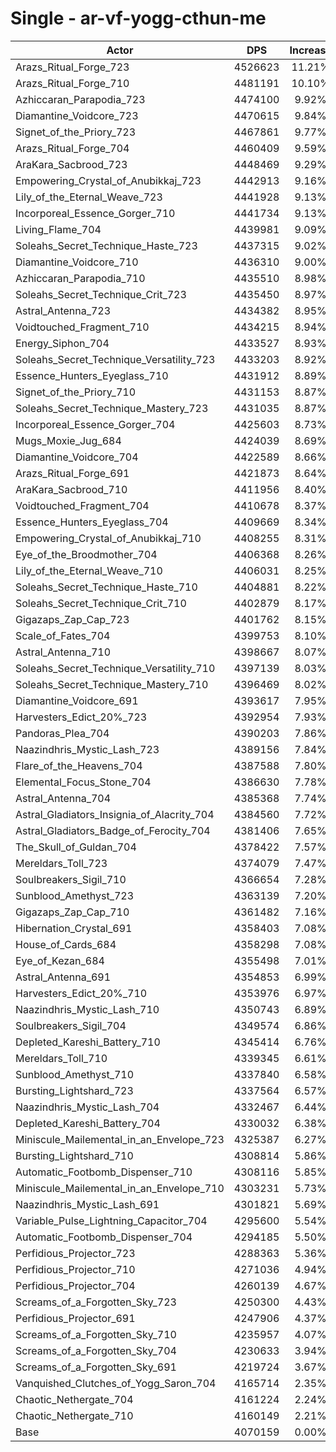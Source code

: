 # Single - ar-vf-yogg-cthun-me
| Actor | DPS | Increase |
|---|:---:|:---:|
|Arazs_Ritual_Forge_723|4526623|11.21%|
|Arazs_Ritual_Forge_710|4481191|10.10%|
|Azhiccaran_Parapodia_723|4474100|9.92%|
|Diamantine_Voidcore_723|4470615|9.84%|
|Signet_of_the_Priory_723|4467861|9.77%|
|Arazs_Ritual_Forge_704|4460409|9.59%|
|AraKara_Sacbrood_723|4448469|9.29%|
|Empowering_Crystal_of_Anubikkaj_723|4442913|9.16%|
|Lily_of_the_Eternal_Weave_723|4441928|9.13%|
|Incorporeal_Essence_Gorger_710|4441734|9.13%|
|Living_Flame_704|4439981|9.09%|
|Soleahs_Secret_Technique_Haste_723|4437315|9.02%|
|Diamantine_Voidcore_710|4436310|9.00%|
|Azhiccaran_Parapodia_710|4435510|8.98%|
|Soleahs_Secret_Technique_Crit_723|4435450|8.97%|
|Astral_Antenna_723|4434382|8.95%|
|Voidtouched_Fragment_710|4434215|8.94%|
|Energy_Siphon_704|4433527|8.93%|
|Soleahs_Secret_Technique_Versatility_723|4433203|8.92%|
|Essence_Hunters_Eyeglass_710|4431912|8.89%|
|Signet_of_the_Priory_710|4431153|8.87%|
|Soleahs_Secret_Technique_Mastery_723|4431035|8.87%|
|Incorporeal_Essence_Gorger_704|4425603|8.73%|
|Mugs_Moxie_Jug_684|4424039|8.69%|
|Diamantine_Voidcore_704|4422589|8.66%|
|Arazs_Ritual_Forge_691|4421873|8.64%|
|AraKara_Sacbrood_710|4411956|8.40%|
|Voidtouched_Fragment_704|4410678|8.37%|
|Essence_Hunters_Eyeglass_704|4409669|8.34%|
|Empowering_Crystal_of_Anubikkaj_710|4408255|8.31%|
|Eye_of_the_Broodmother_704|4406368|8.26%|
|Lily_of_the_Eternal_Weave_710|4406031|8.25%|
|Soleahs_Secret_Technique_Haste_710|4404881|8.22%|
|Soleahs_Secret_Technique_Crit_710|4402879|8.17%|
|Gigazaps_Zap_Cap_723|4401762|8.15%|
|Scale_of_Fates_704|4399753|8.10%|
|Astral_Antenna_710|4398667|8.07%|
|Soleahs_Secret_Technique_Versatility_710|4397139|8.03%|
|Soleahs_Secret_Technique_Mastery_710|4396469|8.02%|
|Diamantine_Voidcore_691|4393617|7.95%|
|Harvesters_Edict_20%_723|4392954|7.93%|
|Pandoras_Plea_704|4390203|7.86%|
|Naazindhris_Mystic_Lash_723|4389156|7.84%|
|Flare_of_the_Heavens_704|4387588|7.80%|
|Elemental_Focus_Stone_704|4386630|7.78%|
|Astral_Antenna_704|4385368|7.74%|
|Astral_Gladiators_Insignia_of_Alacrity_704|4384560|7.72%|
|Astral_Gladiators_Badge_of_Ferocity_704|4381406|7.65%|
|The_Skull_of_Guldan_704|4378422|7.57%|
|Mereldars_Toll_723|4374079|7.47%|
|Soulbreakers_Sigil_710|4366654|7.28%|
|Sunblood_Amethyst_723|4363139|7.20%|
|Gigazaps_Zap_Cap_710|4361482|7.16%|
|Hibernation_Crystal_691|4358403|7.08%|
|House_of_Cards_684|4358298|7.08%|
|Eye_of_Kezan_684|4355498|7.01%|
|Astral_Antenna_691|4354853|6.99%|
|Harvesters_Edict_20%_710|4353976|6.97%|
|Naazindhris_Mystic_Lash_710|4350743|6.89%|
|Soulbreakers_Sigil_704|4349574|6.86%|
|Depleted_Kareshi_Battery_710|4345414|6.76%|
|Mereldars_Toll_710|4339345|6.61%|
|Sunblood_Amethyst_710|4337840|6.58%|
|Bursting_Lightshard_723|4337564|6.57%|
|Naazindhris_Mystic_Lash_704|4332467|6.44%|
|Depleted_Kareshi_Battery_704|4330032|6.38%|
|Miniscule_Mailemental_in_an_Envelope_723|4325387|6.27%|
|Bursting_Lightshard_710|4308814|5.86%|
|Automatic_Footbomb_Dispenser_710|4308116|5.85%|
|Miniscule_Mailemental_in_an_Envelope_710|4303231|5.73%|
|Naazindhris_Mystic_Lash_691|4301821|5.69%|
|Variable_Pulse_Lightning_Capacitor_704|4295600|5.54%|
|Automatic_Footbomb_Dispenser_704|4294185|5.50%|
|Perfidious_Projector_723|4288363|5.36%|
|Perfidious_Projector_710|4271036|4.94%|
|Perfidious_Projector_704|4260139|4.67%|
|Screams_of_a_Forgotten_Sky_723|4250300|4.43%|
|Perfidious_Projector_691|4247906|4.37%|
|Screams_of_a_Forgotten_Sky_710|4235957|4.07%|
|Screams_of_a_Forgotten_Sky_704|4230633|3.94%|
|Screams_of_a_Forgotten_Sky_691|4219724|3.67%|
|Vanquished_Clutches_of_Yogg_Saron_704|4165714|2.35%|
|Chaotic_Nethergate_704|4161224|2.24%|
|Chaotic_Nethergate_710|4160149|2.21%|
|Base|4070159|0.00%|
